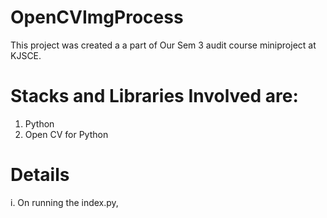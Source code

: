 # OpenCVImgProcess

This project was created a a part of Our Sem 3 audit course miniproject at KJSCE.

# Stacks and Libraries Involved are:
1) Python
2) Open CV for Python


# Details
i. On running the index.py, 
